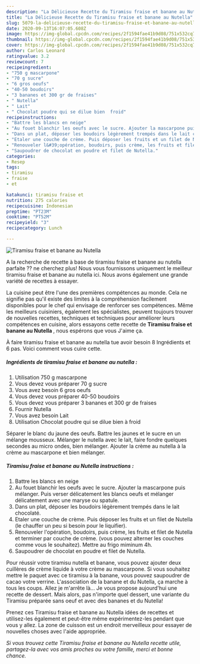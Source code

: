 ```yaml
---
description: "La Délicieuse Recette du Tiramisu fraise et banane au Nutella"
title: "La Délicieuse Recette du Tiramisu fraise et banane au Nutella"
slug: 5079-la-delicieuse-recette-du-tiramisu-fraise-et-banane-au-nutella
date: 2020-09-13T16:07:05.608Z
image: https://img-global.cpcdn.com/recipes/2f1594fae41b9d08/751x532cq70/tiramisu-fraise-et-banane-au-nutella-photo-principale-de-la-recette.jpg
thumbnail: https://img-global.cpcdn.com/recipes/2f1594fae41b9d08/751x532cq70/tiramisu-fraise-et-banane-au-nutella-photo-principale-de-la-recette.jpg
cover: https://img-global.cpcdn.com/recipes/2f1594fae41b9d08/751x532cq70/tiramisu-fraise-et-banane-au-nutella-photo-principale-de-la-recette.jpg
author: Carlos Leonard
ratingvalue: 3.2
reviewcount: 7
recipeingredient:
- "750 g mascarpone"
- "70 g sucre"
- "6 gros oeufs"
- "40-50 boudoirs"
- "3 bananes et 300 gr de fraises"
- " Nutella"
- " Lait"
- " Chocolat poudre qui se dilue bien  froid"
recipeinstructions:
- "Battre les blancs en neige"
- "Au fouet blanchir les oeufs avec le sucre. Ajouter la mascarpone puis mélanger. Puis verser délicatement les blancs oeufs et mélanger délicatement avec une maryse ou spatule."
- "Dans un plat, déposer les boudoirs légèrement trempés dans le lait chocolaté."
- "Etaler une couche de crème. Puis déposer les fruits et un filet de Nutella (le chauffer un peu si besoin pour le liquifier)."
- "Renouveler l&#39;opération, boudoirs, puis crème, les fruits et filet de Nutella et terminer par couche de crème. (vous pouvez alterner les couches comme vous le souhaitez). Mettre au frigo miminum 4h."
- "Saupoudrer de chocolat en poudre et filet de Nutella."
categories:
- Resep
tags:
- tiramisu
- fraise
- et

katakunci: tiramisu fraise et 
nutrition: 275 calories
recipecuisine: Indonesian
preptime: "PT23M"
cooktime: "PT52M"
recipeyield: "3"
recipecategory: Lunch

---
```



![Tiramisu fraise et banane au Nutella](https://img-global.cpcdn.com/recipes/2f1594fae41b9d08/751x532cq70/tiramisu-fraise-et-banane-au-nutella-photo-principale-de-la-recette.jpg)

A la recherche de recette à base de tiramisu fraise et banane au nutella parfaite ?? ne cherchez plus! Nous vous fournissons uniquement le meilleur tiramisu fraise et banane au nutella ici. Nous avons également une grande variété de recettes à essayer.

La cuisine peut être l'une des premières compétences au monde. Cela ne signifie pas qu'il existe des limites à la compréhension facilement disponibles pour le chef qui envisage de renforcer ses compétences. Même les meilleurs cuisiniers, également les spécialistes, peuvent toujours trouver de nouvelles recettes, techniques et techniques pour améliorer leurs compétences en cuisine, alors essayons cette recette de <strong> Tiramisu fraise et banane au Nutella </strong>, nous espérons que vous J'aime ça.

<!--inarticleads1-->

À faire tiramisu fraise et banane au nutella tue avoir besoin 8 Ingrédients et 6 pas. Voici comment vous cuire cette.

##### Ingrédients de tiramisu fraise et banane au nutella :

1. Utilisation 750 g mascarpone
1. Vous devez vous préparer 70 g sucre
1. Vous avez besoin 6 gros oeufs
1. Vous devez vous préparer 40-50 boudoirs
1. Vous devez vous préparer 3 bananes et 300 gr de fraises
1. Fournir  Nutella
1. Vous avez besoin  Lait
1. Utilisation  Chocolat poudre qui se dilue bien à froid


Séparer le blanc du jaune des oeufs. Battre les jaunes et le sucre en un mélange mousseux. Mélanger le nutella avec le lait, faire fondre quelques secondes au micro ondes, bien mélanger. Ajouter la crème au nutella à la crème au mascarpone et bien mélanger. 

<!--inarticleads2-->

##### Tiramisu fraise et banane au Nutella instructions :

1. Battre les blancs en neige
1. Au fouet blanchir les oeufs avec le sucre. Ajouter la mascarpone puis mélanger. Puis verser délicatement les blancs oeufs et mélanger délicatement avec une maryse ou spatule.
1. Dans un plat, déposer les boudoirs légèrement trempés dans le lait chocolaté.
1. Etaler une couche de crème. Puis déposer les fruits et un filet de Nutella (le chauffer un peu si besoin pour le liquifier).
1. Renouveler l&#39;opération, boudoirs, puis crème, les fruits et filet de Nutella et terminer par couche de crème. (vous pouvez alterner les couches comme vous le souhaitez). Mettre au frigo miminum 4h.
1. Saupoudrer de chocolat en poudre et filet de Nutella.


Pour réussir votre tiramisu nutella et banane, vous pouvez ajouter deux cuillères de crème liquide à votre crème au mascarpone. Si vous souhaitez mettre le paquet avec ce tiramisu à la banane, vous pouvez saupoudrer de cacao votre verrine. L&#39;association de la banane et du Nutella, ça marche à tous les coups. Allez je m&#39;arrête là… Je vous propose aujourd&#39;hui une recette de dessert. Mais alors, pas n&#39;importe quel dessert, une variante du Tiramisu préparée sans oeuf et avec des bananes et du Nutella! 

<!--inarticleads1-->

<p>
Prenez ces Tiramisu fraise et banane au Nutella idées de recettes et utilisez-les également et peut-être même expérimentez-les pendant que vous y allez. La zone de cuisson est un endroit merveilleux pour essayer de nouvelles choses avec l'aide appropriée.
</p>

<p>
<i>Si vous trouvez cette Tiramisu fraise et banane au Nutella recette utile, partagez-la avec vos amis proches ou votre famille, merci et bonne chance.</i>
</p>
